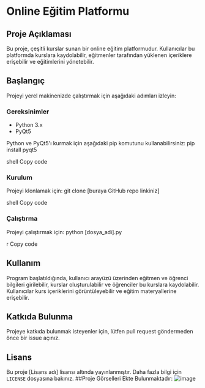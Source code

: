 # Online Eğitim Platformu

## Proje Açıklaması
Bu proje, çeşitli kurslar sunan bir online eğitim platformudur. Kullanıcılar bu platformda kurslara kaydolabilir, eğitmenler tarafından yüklenen içeriklere erişebilir ve eğitimlerini yönetebilir.

## Başlangıç
Projeyi yerel makinenizde çalıştırmak için aşağıdaki adımları izleyin:

### Gereksinimler
- Python 3.x
- PyQt5

Python ve PyQt5'ı kurmak için aşağıdaki pip komutunu kullanabilirsiniz:
pip install pyqt5

shell
Copy code

### Kurulum
Projeyi klonlamak için:
git clone [buraya GitHub repo linkiniz]

shell
Copy code

### Çalıştırma
Projeyi çalıştırmak için:
python [dosya_adi].py

r
Copy code

## Kullanım
Program başlatıldığında, kullanıcı arayüzü üzerinden eğitmen ve öğrenci bilgileri girilebilir, kurslar oluşturulabilir ve öğrenciler bu kurslara kaydolabilir. Kullanıcılar kurs içeriklerini görüntüleyebilir ve eğitim materyallerine erişebilir.

## Katkıda Bulunma
Projeye katkıda bulunmak isteyenler için, lütfen pull request göndermeden önce bir issue açınız.

## Lisans
Bu proje [Lisans adı] lisansı altında yayınlanmıştır. Daha fazla bilgi için `LICENSE` dosyasına bakınız.
##Proje Görselleri Ekte Bulunmaktadır:
![image](https://github.com/melihkalkan/PyQt5-projeleri/assets/145190607/44a95d45-cd4e-4ec8-8125-d272d28fe1f3)


